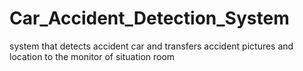 # Car_Accident_Detection_System
system that detects accident car and transfers accident pictures and location to the monitor of situation room
